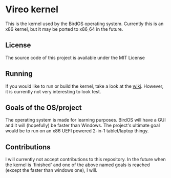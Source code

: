 # Vireo kernel

This is the kernel used by the BirdOS operating system. Currently this is an x86 kernel, but it may be ported to x86_64 in the future.

## License
The source code of this project is available under the MIT License

## Running
If you would like to run or build the kernel, take a look at the [wiki](https://nothing.here/yet). However, it is currently not very interesting to look test.

## Goals of the OS/project
The operating system is made for learning purposes. BirdOS will have a GUI and it will (hopefully) be faster than Windows.
The project's ultimate goal would be to run on an x86 UEFI powered 2-in-1 tablet/laptop thingy.

## Contributions
I will currently not accept contributions to this repository. In the future when the kernel is 'finished' and one of the above named goals is reached (except the faster than windows one), I will.
